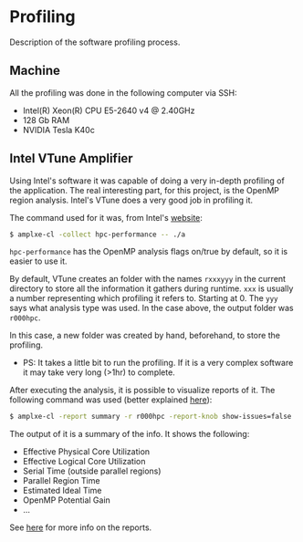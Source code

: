 # Profiling

Description of the software profiling process.


## Machine

All the profiling was done in the following computer via SSH:
- Intel(R) Xeon(R) CPU E5-2640 v4 @ 2.40GHz
- 128 Gb RAM
- NVIDIA Tesla K40c


## Intel VTune Amplifier

Using Intel's software it was capable of doing a very in-depth profiling of the application. The real interesting part, for this project, is the OpenMP region analysis. Intel's VTune does a very good job in profiling it.

The command used for it was, from Intel's [website](https://software.intel.com/en-us/vtune-amplifier-help-openmp-analysis-from-the-command-line):
```bash
$ amplxe-cl -collect hpc-performance -- ./a
```
`hpc-performance` has the OpenMP analysis flags on/true by default, so it is easier to use it.

By default, VTune creates an folder with the names `rxxxyyy` in the current directory to store all the information it gathers during runtime. `xxx` is usually a number representing which profiling it refers to. Starting at 0. The `yyy` says what analysis type was used. In the case above, the output folder was `r000hpc`.

In this case, a new folder was created by hand, beforehand, to store the profiling.

- PS: It takes a little bit to run the profiling. If it is a very complex software it may take very long (>1hr) to complete.

After executing the analysis, it is possible to visualize reports of it. The following command was used (better explained [here](https://software.intel.com/en-us/vtune-amplifier-help-openmp-analysis-from-the-command-line)):
```bash
$ amplxe-cl -report summary -r r000hpc -report-knob show-issues=false
```
The output of it is a summary of the info. It shows the following:
- Effective Physical Core Utilization
- Effective Logical Core Utilization
- Serial Time (outside parallel regions)
- Parallel Region Time
- Estimated Ideal Time
- OpenMP Potential Gain
- ...

See [here](https://software.intel.com/en-us/vtune-amplifier-help-generating-command-line-reports) for more info on the reports.
